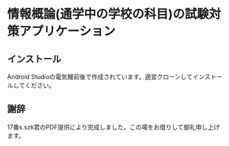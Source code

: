 # 情報概論(通学中の学校の科目)の試験対策アプリケーション
## インストール
Android Studioの電気鰻前後で作成されています。適宜クローンしてインストールしてください。

## 謝辞
17番s.szk君のPDF提供により完成しました。この場をお借りして御礼申し上げます。
